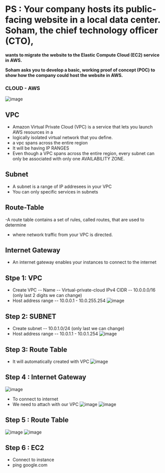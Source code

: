 # PS : Your company hosts its public-facing website in a local data center. Soham, the chief technology officer (CTO), 
**wants to migrate the website to the Elastic Compute Cloud (EC2) service in AWS.**

**Soham asks you to develop a basic, working proof of
concept (POC) to show how the company could host the
website in AWS.**

### CLOUD - AWS

![image](https://github.com/pavankumar0077/Aws-Devops/assets/40380941/017c93b4-743d-444c-9495-a6c26dba541d)

VPC 
--
- Amazon Virtual Private Cloud (VPC) is a service that lets you launch AWS resources in a
- logically isolated virtual network that you define.
- a vpc spans across the entire region
- It will be having IP RANGES
- Even though a VPC spans across the entire region, every subnet can only be associated with only one AVAILABILITY ZONE.

Subnet
--
- A subnet is a range of IP addresees in your VPC
- You can only specific services in subnets

Route-Table
--
-A route table contains a set of rules, called routes, that are used to determine 
- where network traffic from your VPC is directed.

Internet Gateway
--
- An internet gateway enables your instances to connect to the internet


Stpe 1: VPC
-
- Create VPC -- Name -- Virtual-private-cloud IPv4 CIDR -- 10.0.0.0/16 (only last 2 digits we can change)
- Host address range -- 10.0.0.1 - 10.0.255.254
![image](https://github.com/pavankumar0077/Aws-Devops/assets/40380941/108ebe90-72a3-490a-88fb-b8d9055fbd6b)

Step 2: SUBNET
-
- Create subnet -- 10.0.1.0/24 (only last we can change)
- Host address range -- 10.0.1.1 - 10.0.1.254
![image](https://github.com/pavankumar0077/Aws-Devops/assets/40380941/e76f7758-d9fe-4dee-a186-6be14a86e4cb)

Step 3: Route Table
-
- It will automatically created with VPC
![image](https://github.com/pavankumar0077/Aws-Devops/assets/40380941/21777f98-95b0-49fd-909d-b4ba3f24c939)

Step 4 : Internet Gateway
-
![image](https://github.com/pavankumar0077/Aws-Devops/assets/40380941/933db712-3234-4611-b5e4-ec205b556905)
- To connect to internet
- We need to attach with our VPC
![image](https://github.com/pavankumar0077/Aws-Devops/assets/40380941/78f569ad-69b2-4b7c-ac92-bbbc64a722f1)
![image](https://github.com/pavankumar0077/Aws-Devops/assets/40380941/09f7a1df-7407-4256-b2c2-ca0c2f328983)

Step 5 : Route Table
--
![image](https://github.com/pavankumar0077/Aws-Devops/assets/40380941/95eb31a8-3def-43b5-a551-2abce09adc09)
![image](https://github.com/pavankumar0077/Aws-Devops/assets/40380941/3007ef86-2341-41d6-8a6f-ca884efeeda1)

Step 6 : EC2
--
- Connect to instance
- ping google.com




